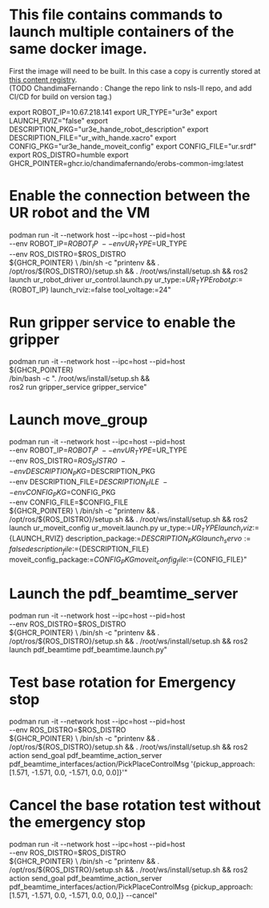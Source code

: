 # This file contains commands to launch multiple containers of the same docker image.
First the image will need to be built. In this case a copy is currently stored at 
[this content registry](ghcr.io/chandimafernando/erobs-common-img:latest).  
(TODO ChandimaFernando : Change the repo link to nsls-II repo, and add CI/CD for build on version tag.)

export ROBOT_IP=10.67.218.141
export UR_TYPE="ur3e"
export LAUNCH_RVIZ="false"
export DESCRIPTION_PKG="ur3e_hande_robot_description"
export DESCRIPTION_FILE="ur_with_hande.xacro"
export CONFIG_PKG="ur3e_hande_moveit_config"
export CONFIG_FILE="ur.srdf"
export ROS_DISTRO=humble
export GHCR_POINTER=ghcr.io/chandimafernando/erobs-common-img:latest

# Enable the connection between the UR robot and the VM
podman run -it --network host --ipc=host --pid=host \
    --env ROBOT_IP=$ROBOT_IP \
    --env UR_TYPE=$UR_TYPE \
    --env ROS_DISTRO=$ROS_DISTRO \
    ${GHCR_POINTER} \
    /bin/sh -c "printenv && . /opt/ros/${ROS_DISTRO}/setup.sh && . /root/ws/install/setup.sh && ros2 launch ur_robot_driver ur_control.launch.py ur_type:=${UR_TYPE} robot_ip:=${ROBOT_IP} launch_rviz:=false tool_voltage:=24"

# Run gripper service to enable the gripper 
podman run -it --network host --ipc=host --pid=host \
    ${GHCR_POINTER} \
    /bin/bash -c ". /root/ws/install/setup.sh && \
    ros2 run gripper_service gripper_service"

# Launch move_group
podman run -it --network host --ipc=host --pid=host \
    --env ROBOT_IP=$ROBOT_IP \
    --env UR_TYPE=$UR_TYPE \
    --env ROS_DISTRO=$ROS_DISTRO \
    --env DESCRIPTION_PKG=$DESCRIPTION_PKG \
    --env DESCRIPTION_FILE=$DESCRIPTION_FILE \
    --env CONFIG_PKG=$CONFIG_PKG \
    --env CONFIG_FILE=$CONFIG_FILE \
    ${GHCR_POINTER} \
    /bin/sh -c "printenv && . /opt/ros/${ROS_DISTRO}/setup.sh && . /root/ws/install/setup.sh && ros2 launch ur_moveit_config ur_moveit.launch.py ur_type:=${UR_TYPE} launch_rviz:=${LAUNCH_RVIZ} description_package:=${DESCRIPTION_PKG}  launch_servo:=false description_file:=${DESCRIPTION_FILE} moveit_config_package:=${CONFIG_PKG} moveit_config_file:=${CONFIG_FILE}"

# Launch the pdf_beamtime_server
podman run -it --network host --ipc=host --pid=host \
    --env ROS_DISTRO=$ROS_DISTRO \
    ${GHCR_POINTER} \
    /bin/sh -c "printenv && . /opt/ros/${ROS_DISTRO}/setup.sh && . /root/ws/install/setup.sh && ros2 launch pdf_beamtime pdf_beamtime.launch.py"

# Test base rotation for Emergency stop
podman run -it --network host --ipc=host --pid=host \
    --env ROS_DISTRO=$ROS_DISTRO \
    ${GHCR_POINTER} \
    /bin/sh -c "printenv && . /opt/ros/${ROS_DISTRO}/setup.sh && . /root/ws/install/setup.sh && ros2 action send_goal pdf_beamtime_action_server pdf_beamtime_interfaces/action/PickPlaceControlMsg '{pickup_approach: [1.571, -1.571, 0.0, -1.571, 0.0, 0.0]}'"

# Cancel the base rotation test without the emergency stop
podman run -it --network host --ipc=host --pid=host \
    --env ROS_DISTRO=$ROS_DISTRO \
    ${GHCR_POINTER} \
    /bin/sh -c "printenv && . /opt/ros/${ROS_DISTRO}/setup.sh && . /root/ws/install/setup.sh && ros2 action send_goal pdf_beamtime_action_server pdf_beamtime_interfaces/action/PickPlaceControlMsg {pickup_approach: [1.571, -1.571, 0.0, -1.571, 0.0, 0.0,]} --cancel"